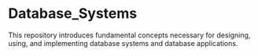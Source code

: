 # Database_Systems
This repository introduces fundamental concepts necessary for designing, using, and implementing database systems and database applications.
